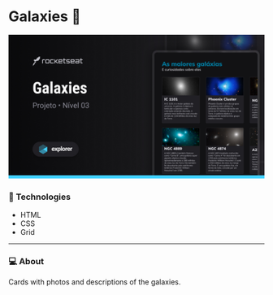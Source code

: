 # Galaxies 🌌

![](./assets/Cover.jpg)

### 🚀 Technologies

- HTML
- CSS
- Grid

---

### 💻 About

Cards with photos and descriptions of the galaxies.
